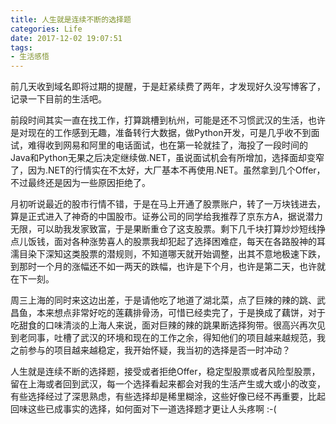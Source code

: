 ```yaml
---
title: 人生就是连续不断的选择题
categories: Life
date: 2017-12-02 19:07:51
tags:
- 生活感悟
---
```

前几天收到域名即将过期的提醒，于是赶紧续费了两年，才发现好久没写博客了，记录一下目前的生活吧。

前段时间其实一直在找工作，打算跳槽到杭州，可能是还不习惯武汉的生活，也许是对现在的工作感到无趣，准备转行大数据，做Python开发，可是几乎收不到面试，难得收到网易和阿里的电话面试，也在第一轮就挂了，海投了一段时间的Java和Python无果之后决定继续做.NET，虽说面试机会有所增加，选择面却变窄了，因为.NET的行情实在不太好，大厂基本不再使用.NET。虽然拿到几个Offer，不过最终还是因为一些原因拒绝了。

月初听说最近的股市行情不错，于是在马上开通了股票账户，转了一万块钱进去，算是正式进入了神奇的中国股市。证券公司的同学给我推荐了京东方A，据说潜力无限，可以助我发家致富，于是果断重仓了这支股票。剩下几千块打算炒炒短线挣点儿饭钱，面对各种涨势喜人的股票我却犯起了选择困难症，每天在各路股神的耳濡目染下深知这类股票的潜规则，不知道哪天就开始调整，出其不意地极速下跌，到那时一个月的涨幅还不如一两天的跌幅，也许是下个月，也许是第二天，也许就在下一刻。

周三上海的同时来这边出差，于是请他吃了地道了湖北菜，点了巨辣的辣的跳、武昌鱼，本来想点非常好吃的莲藕排骨汤，可惜已经卖完了，于是换成了藕饼，对于吃甜食的口味清淡的上海人来说，面对巨辣的辣的跳果断选择狗带。很高兴再次见到老同事，吐槽了武汉的环境和现在的工作之余，得知他们的项目越来越规范，我之前参与的项目越来越稳定，我开始怀疑，我当初的选择是否一时冲动？

人生就是连续不断的选择题，接受或者拒绝Offer，稳定型股票或者风险型股票，留在上海或者回到武汉，每一个选择看起来都会对我的生活产生或大或小的改变，有些选择经过了深思熟虑，有些选择却是稀里糊涂，这些好像已经不再重要，比起回味这些已成事实的选择，如何面对下一道选择题才更让人头疼啊 :-(

